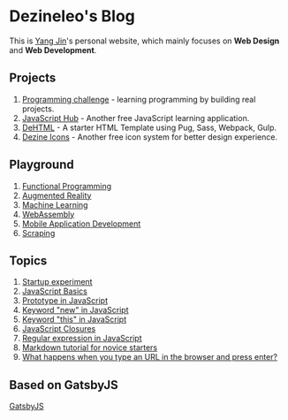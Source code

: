 # Dezineleo's Blog

This is [Yang Jin](https://mobile.twitter.com/dezineleo)'s personal website, which mainly focuses on **Web Design** and **Web Development**.

## Projects

1. [Programming challenge](https://dezineleo.com/programming-challenge/) - learning programming by building real projects.
2. [JavaScript Hub](https://dezineleo.com/javascript-hub/) - Another free JavaScript learning application.
3. [DeHTML](https://dezineleo.com/de-html/) - A starter HTML Template using Pug, Sass, Webpack, Gulp.
4. [Dezine Icons](https://dezineleo.com/dezine-icons/) - Another free icon system for better design experience.

## Playground

1. [Functional Programming](https://dezineleo.com/functional-programming/)
2. [Augmented Reality](https://dezineleo.com/augmented-reality/)
3. [Machine Learning](https://dezineleo.com/machine-learning/)
4. [WebAssembly](https://dezineleo.com/web-assembly/)
5. [Mobile Application Development](https://dezineleo.com/mobile-application-development/)
6. [Scraping](https://dezineleo.com/scraping/)

## Topics

1. [Startup experiment](https://dezineleo.com/startup-experiment/)
2. [JavaScript Basics](https://dezineleo.com/js-basics/)
3. [Prototype in JavaScript](https://dezineleo.com/prototype-in-javascript/)
4. [Keyword "new" in JavaScript](https://dezineleo.com/keyword-new-in-javascript/)
5. [Keyword "this" in JavaScript](https://dezineleo.com/keyword-this-in-javascript/)
6. [JavaScript Closures](https://dezineleo.com/javascript-closures/)
7. [Regular expression in JavaScript](https://dezineleo.com/regular-expression-in-javascript/)
8. [Markdown tutorial for novice starters](https://dezineleo.com/markdown-starter-tutorial/)
9. [What happens when you type an URL in the browser and press enter?](https://dezineleo.com/what-happens-when/)

## Based on GatsbyJS

[GatsbyJS](https://www.gatsbyjs.org/)